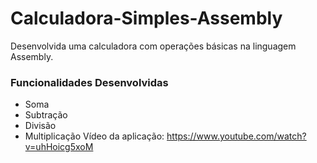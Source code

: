 # Calculadora-Simples-Assembly
Desenvolvida uma calculadora com operações básicas na linguagem Assembly.

### Funcionalidades Desenvolvidas
* Soma
* Subtração
* Divisão
* Multiplicação
 Vídeo da aplicação: https://www.youtube.com/watch?v=uhHoicg5xoM
